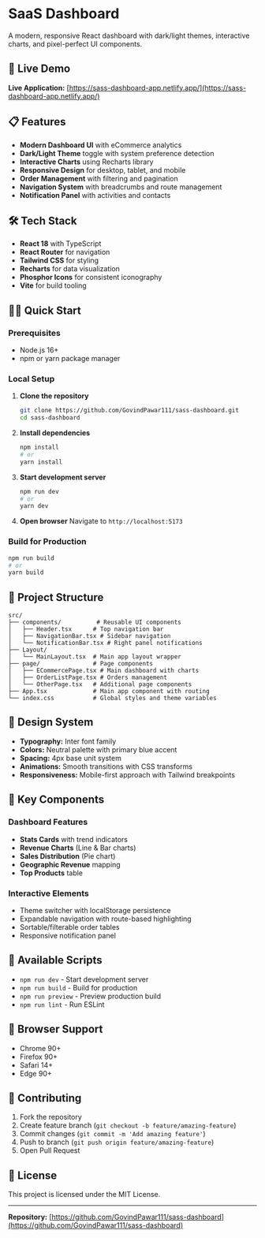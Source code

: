 # SaaS Dashboard

A modern, responsive React dashboard with dark/light themes, interactive charts, and pixel-perfect UI components.

## 🚀 Live Demo

**Live Application:** [https://sass-dashboard-app.netlify.app/](https://sass-dashboard-app.netlify.app/)

## 📋 Features

- **Modern Dashboard UI** with eCommerce analytics
- **Dark/Light Theme** toggle with system preference detection
- **Interactive Charts** using Recharts library
- **Responsive Design** for desktop, tablet, and mobile
- **Order Management** with filtering and pagination
- **Navigation System** with breadcrumbs and route management
- **Notification Panel** with activities and contacts

## 🛠️ Tech Stack

- **React 18** with TypeScript
- **React Router** for navigation
- **Tailwind CSS** for styling
- **Recharts** for data visualization
- **Phosphor Icons** for consistent iconography
- **Vite** for build tooling

## 🏃‍♂️ Quick Start

### Prerequisites

- Node.js 16+ 
- npm or yarn package manager

### Local Setup

1. **Clone the repository**
   ```bash
   git clone https://github.com/GovindPawar111/sass-dashboard.git
   cd sass-dashboard
   ```

2. **Install dependencies**
   ```bash
   npm install
   # or
   yarn install
   ```

3. **Start development server**
   ```bash
   npm run dev
   # or
   yarn dev
   ```

4. **Open browser**
   Navigate to `http://localhost:5173`

### Build for Production

```bash
npm run build
# or
yarn build
```

## 📁 Project Structure

```
src/
├── components/          # Reusable UI components
│   ├── Header.tsx      # Top navigation bar
│   ├── NavigationBar.tsx # Sidebar navigation
│   └── NotificationBar.tsx # Right panel notifications
├── Layout/
│   └── MainLayout.tsx  # Main app layout wrapper
├── page/               # Page components
│   ├── ECommercePage.tsx # Main dashboard with charts
│   ├── OrderListPage.tsx # Orders management
│   └── OtherPage.tsx   # Additional page components
├── App.tsx             # Main app component with routing
└── index.css           # Global styles and theme variables
```

## 🎨 Design System

- **Typography:** Inter font family
- **Colors:** Neutral palette with primary blue accent
- **Spacing:** 4px base unit system
- **Animations:** Smooth transitions with CSS transforms
- **Responsiveness:** Mobile-first approach with Tailwind breakpoints

## 🌟 Key Components

### Dashboard Features
- **Stats Cards** with trend indicators
- **Revenue Charts** (Line & Bar charts)
- **Sales Distribution** (Pie chart)
- **Geographic Revenue** mapping
- **Top Products** table

### Interactive Elements
- Theme switcher with localStorage persistence
- Expandable navigation with route-based highlighting
- Sortable/filterable order tables
- Responsive notification panel

## 🔧 Available Scripts

- `npm run dev` - Start development server
- `npm run build` - Build for production
- `npm run preview` - Preview production build
- `npm run lint` - Run ESLint

## 📱 Browser Support

- Chrome 90+
- Firefox 90+
- Safari 14+
- Edge 90+

## 🤝 Contributing

1. Fork the repository
2. Create feature branch (`git checkout -b feature/amazing-feature`)
3. Commit changes (`git commit -m 'Add amazing feature'`)
4. Push to branch (`git push origin feature/amazing-feature`)
5. Open Pull Request

## 📄 License

This project is licensed under the MIT License.

---

**Repository:** [https://github.com/GovindPawar111/sass-dashboard](https://github.com/GovindPawar111/sass-dashboard)